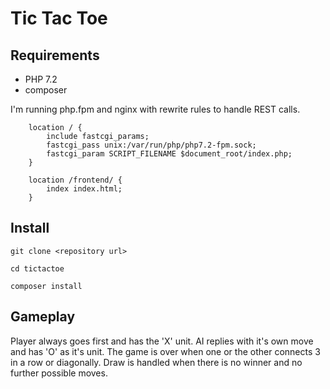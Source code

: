 # Tic Tac Toe

## Requirements

* PHP 7.2
* composer

I'm running php.fpm and nginx with rewrite rules to handle REST calls.

```
    location / {
        include fastcgi_params;
        fastcgi_pass unix:/var/run/php/php7.2-fpm.sock;
        fastcgi_param SCRIPT_FILENAME $document_root/index.php;
    }

    location /frontend/ {
        index index.html;
    }
```
## Install
    git clone <repository url>
    
    cd tictactoe
    
    composer install
    
## Gameplay

Player always goes first and has the 'X' unit. AI replies with it's own move and has 'O' as it's unit.
The game is over when one or the other connects 3 in a row or diagonally. Draw is handled when there is no winner and no further possible moves.
